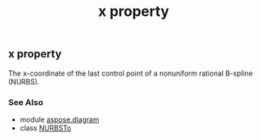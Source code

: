 ﻿---
title: x property
second_title: Aspose.Diagram for Python via .NET API References
description: 
type: docs
weight: 100
url: /python-net/aspose.diagram/nurbsto/x/
is_root: false
---

## x property


The x-coordinate of the last control point of a nonuniform rational B-spline (NURBS).

### See Also
* module [aspose.diagram](../../)
* class [NURBSTo](/diagram/python-net/aspose.diagram/nurbsto)
